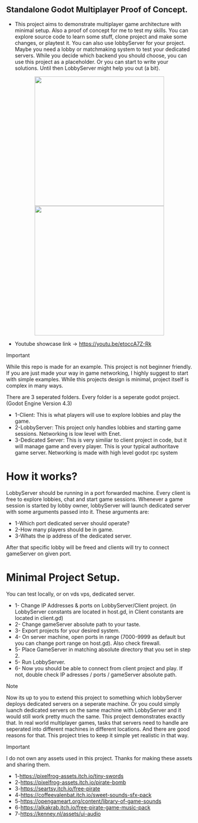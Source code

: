 
## Standalone Godot Multiplayer Proof of Concept.
- This project aims to demonstrate multiplayer game architecture with minimal setup.
Also a proof of concept for me to test my skills.
You can explore source code to learn some stuff, clone project and make some changes, or playtest it.
You can also use lobbyServer for your project. Maybe you need a lobby or matchmaking system to test your dedicated servers.
While you decide which backend you should choose, you can use this project as a placeholder.
Or you can start to write your solutions. Until then LobbyServer might help you out (a bit).

<p align="center">
  <img src="https://media4.giphy.com/media/v1.Y2lkPTc5MGI3NjExYzFoaTdvZjAwZDc0bm41Z3Z6amNkbWk1cmJ5aGlpd3F0ZDdsN253aiZlcD12MV9pbnRlcm5hbF9naWZfYnlfaWQmY3Q9Zw/WsjNQeS6MLhEsxXRHF/giphy.webp" width="350"/>
  <img src="https://media2.giphy.com/media/v1.Y2lkPTc5MGI3NjExNWlqenlva29vaHhoajZ4YjVrcng2emo4anhiMXFvaTZ3eDcyY3M0NiZlcD12MV9pbnRlcm5hbF9naWZfYnlfaWQmY3Q9Zw/O8qlZDH6OQKU6pT0n3/giphy.webp" width="350"/>
</p>

- Youtube showcase link -> https://youtu.be/etoccA7Z-Rk

> [!IMPORTANT]
> While this repo is made for an example. This project is not beginner friendly.
> If you are just made your way in game networking, I highly suggest to start with simple examples.
> While this projects design is minimal, project itself is complex in many ways.


 There are 3 seperated folders. Every folder is a seperate godot project. (Godot Engine Version 4.3)
- 1-Client: This is what players will use to explore lobbies and play the game.
- 2-LobbyServer: This project only handles lobbies and starting game sessions. Networking is low level with Enet.
- 3-Dedicated Server: This is very similiar to client project in code, but it will manage game and every player. This is your typical authoritave game server. Networking is made with high level godot rpc system

# How it works?
LobbyServer should be running in a port forwarded machine. Every client is free to explore lobbies, chat and start game sessions.
Whenever a game session is started by lobby owner, lobbyServer will launch dedicated server with some arguments passed into it.
These arguments are:

- 1-Which port dedicated server should operate?
- 2-How many players should be in game.
- 3-Whats the ip address of the dedicated server.

 After that specific lobby will be freed and clients will try to connect gameServer on given port.

# Minimal Project Setup.
 You can test locally, or on vds vps, dedicated server.
- 1- Change IP Addresses & ports on LobbyServer/Client project. (in LobbyServer constants are located in host.gd, in Client constants are located in client.gd)
- 2- Change gameServer absolute path to your taste.
- 3- Export projects for your desired system.
- 4- On server machine, open ports in range (7000-9999 as default but you can change port range on host.gd). Also check firewall.
- 5- Place GameServer in matching absolute directory that you set in step 2.
- 5- Run LobbyServer.
- 6- Now you should be able to connect from client project and play. If not, double check IP adresses / ports / gameServer absolute path.

> [!NOTE]
> Now its up to you to extend this project to something which lobbyServer deploys dedicated servers on a seperate machine.
> Or you could simply luanch dedicated servers on the same machine with LobbyServer and it would still work pretty much the same.
> This project demonstrates exactly that. In real world multiplayer games, tasks that servers need to handle are seperated into different machines in different locations.
> And there are good reasons for that. This project tries to keep it simple yet realistic in that way.

> [!IMPORTANT]
> I do not own any assets used in this project. Thanks for making these assets and sharing them.
> - 1-https://pixelfrog-assets.itch.io/tiny-swords
> - 2-https://pixelfrog-assets.itch.io/pirate-bomb
> - 3-https://seartsy.itch.io/free-pirate
> - 4-https://coffeevalenbat.itch.io/sweet-sounds-sfx-pack
> - 5-https://opengameart.org/content/library-of-game-sounds
> - 6-https://alkakrab.itch.io/free-pirate-game-music-pack
> - 7-https://kenney.nl/assets/ui-audio

